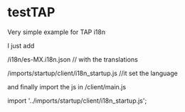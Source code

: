 # testTAP
Very simple example for TAP i18n

I just add 

/i18n/es-MX.i18n.json // with the translations

/imports/startup/client/i18n_startup.js //it set the language

and finally import the js in /client/main.js

import '../imports/startup/client/i18n_startup.js';


